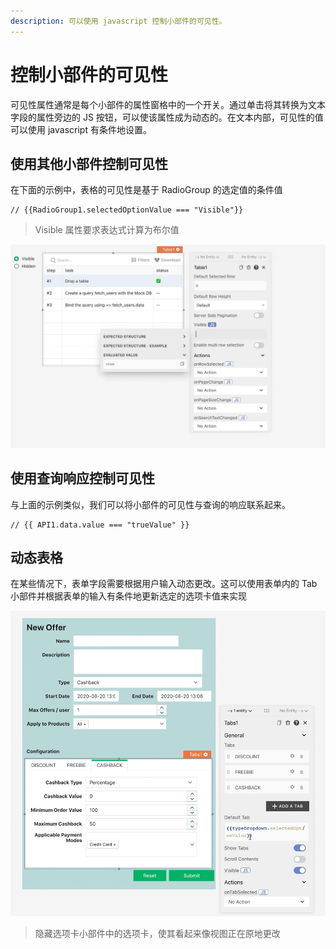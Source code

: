 ```yaml
---
description: 可以使用 javascript 控制小部件的可见性。
---
```


# 控制小部件的可见性

可见性属性通常是每个小部件的属性窗格中的一个开关。通过单击将其转换为文本字段的属性旁边的 JS 按钮，可以使该属性成为动态的。在文本内部，可见性的值可以使用 javascript 有条件地设置。

## 使用其他小部件控制可见性

在下面的示例中，表格的可见性是基于 RadioGroup 的选定值的条件值

```
// {{RadioGroup1.selectedOptionValue === "Visible"}}
```

> Visible 属性要求表达式计算为布尔值

![](../../../.gitbook/assets/控制小部件的可见性-图1.gif)

## 使用查询响应控制可见性

与上面的示例类似，我们可以将小部件的可见性与查询的响应联系起来。

```
// {{ API1.data.value === "trueValue" }}
```

## 动态表格

在某些情况下，表单字段需要根据用户输入动态更改。这可以使用表单内的 Tab 小部件并根据表单的输入有条件地更新选定的选项卡值来实现

![](../../../.gitbook/assets/控制小部件的可见性-图2.gif)

> 隐藏选项卡小部件中的选项卡，使其看起来像视图正在原地更改
